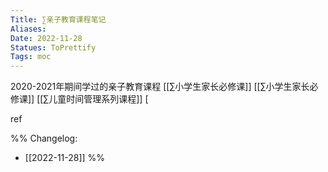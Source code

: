 ```yaml
---
Title: ∑亲子教育课程笔记 
Aliases: 
Date: 2022-11-28
Statues: ToPrettify 
Tags: moc
---
```


2020-2021年期间学过的亲子教育课程
[[∑小学生家长必修课]]
[[∑小学生家长必修课]]
[[∑儿童时间管理系列课程]]
[









ref

%%
Changelog:
- [[2022-11-28]]
%%

